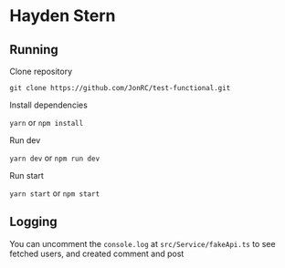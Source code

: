 # Hayden Stern

## Running

Clone repository

`git clone https://github.com/JonRC/test-functional.git`


Install dependencies

`yarn` or `npm install`


Run dev

`yarn dev` or `npm run dev`

Run start

`yarn start` or `npm start`


## Logging
You can uncomment the `console.log` at `src/Service/fakeApi.ts` to see fetched users, and created comment and post
